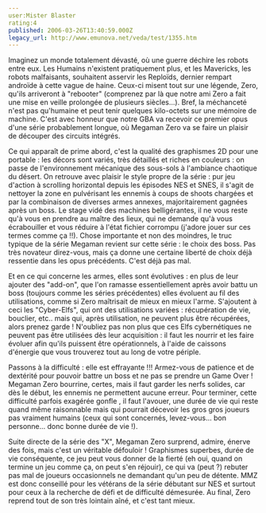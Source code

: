 ```yaml
---
user:Mister Blaster
rating:4
published: 2006-03-26T13:40:59.000Z
legacy_url: http://www.emunova.net/veda/test/1355.htm
---
```

Imaginez un monde totalement dévasté, où une guerre déchire les robots entre eux. Les Humains n'existent pratiquement plus, et les Mavericks, les robots malfaisants, souhaitent asservir les Reploïds, dernier rempart androïde à cette vague de haine. Ceux-ci misent tout sur une légende, Zero, qu'ils arriveront à "rebooter" (comprenez par là que notre ami Zero a fait une mise en veille prolongée de plusieurs siècles...). Bref, la méchanceté n'est pas qu'humaine et peut tenir quelques kilo-octets sur une mémoire de machine. C'est avec honneur que notre GBA va recevoir ce premier opus d'une série probablement longue, où Megaman Zero va se faire un plaisir de découper des circuits intégrés.   

  

Ce qui apparaît de prime abord, c'est la qualité des graphismes 2D pour une portable : les décors sont variés, très détaillés et riches en couleurs : on passe de l'environnement mécanique des sous-sols à l'ambiance chaotique du désert. On retrouve avec plaisir le style propre de la série : pur jeu d'action à scrolling horizontal depuis les épisodes NES et SNES, il s'agit de nettoyer la zone en pulvérisant les ennemis à coups de shoots chargées et par la combinaison de diverses armes annexes, majoritairement gagnées après un boss. Le stage vidé des machines belligérantes, il ne vous reste qu'à vous en prendre au maître des lieux, qui ne demande qu'à vous écrabouiller et vous réduire à l'état fichier corrompu (j'adore jouer sur ces termes comme ça !!). Chose importante et non des moindres, le truc typique de la série Megaman revient sur cette série : le choix des boss. Pas très novateur direz-vous, mais ça donne une certaine liberté de choix déjà ressentie dans les opus précédents. C'est déjà pas mal.   

Et en ce qui concerne les armes, elles sont évolutives : en plus de leur ajouter des "add-on", que l'on ramasse essentiellement après avoir battu un boss (toujours comme les séries précédentes) elles évoluent au fil des utilisations, comme si Zero maîtrisait de mieux en mieux l'arme. S'ajoutent à ceci les "Cyber-Elfs", qui ont des utilisations variées : récupération de vie, bouclier, etc.. mais qui, après utilisation, ne peuvent plus être récupérées, alors prenez garde ! N'oubliez pas non plus que ces Elfs cybernétiques ne peuvent pas être utilisées dès leur acquisition : il faut les nourrir et les faire évoluer afin qu'ils puissent être opérationnels, à l'aide de caissons d'énergie que vous trouverez tout au long de votre périple.  

Passons à la difficulté : elle est effrayante !!! Armez-vous de patience et de dextérité pour pouvoir battre un boss et ne pas se prendre un Game Over ! Megaman Zero bourrine, certes, mais il faut garder les nerfs solides, car dès le début, les ennemis ne permettent aucune erreur. Pour terminer, cette difficulté parfois exagérée gonfle , il faut l'avouer, une durée de vie qui reste quand même raisonnable mais qui pourrait décevoir les gros gros joueurs pas vraiment humains (ceux qui sont concernés, levez-vous... bon personne... donc bonne durée de vie !).  

  

Suite directe de la série des "X", Megaman Zero surprend, admire, énerve des fois, mais c'est un véritable défouloir ! Graphismes superbes, durée de vie conséquente, ce jeu peut vous donner de la fierté (eh oui, quand on termine un jeu comme ça, on peut s'en réjouir), ce qui va (peut ?) rebuter pas mal de joueurs occasionnels ne demandant qu'un peu de détente. MMZ est donc conseillé pour les vétérans de la série débutant sur NES et surtout pour ceux à la recherche de défi et de difficulté démesurée. Au final, Zero reprend tout de son très lointain aîné, et c'est tant mieux.